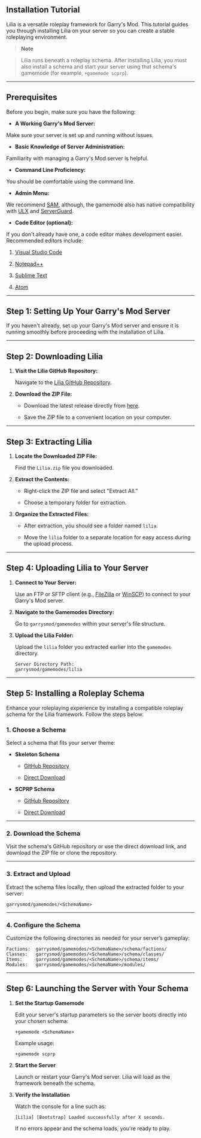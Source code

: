 ## Installation Tutorial

Lilia is a versatile roleplay framework for Garry's Mod. This tutorial guides you through installing Lilia on your server so you can create a stable roleplaying environment.

> **Note**

> Lilia runs beneath a roleplay schema. After installing Lilia, you must also install a schema and start your server using that schema's gamemode (for example, `+gamemode scprp`).

---

## Prerequisites

Before you begin, make sure you have the following:

- **A Working Garry's Mod Server:**

Make sure your server is set up and running without issues.

- **Basic Knowledge of Server Administration:**

Familiarity with managing a Garry's Mod server is helpful.

- **Command Line Proficiency:**

You should be comfortable using the command line.

- **Admin Menu:**

We recommend [SAM](https://www.gmodstore.com/market/view/sam), although, the gamemode also has native compatibility with [ULX](https://steamcommunity.com/sharedfiles/filedetails/?id=557962280) and [ServerGuard](https://www.gmodstore.com/market/view/serverguard).

- **Code Editor (optional):**

If you don't already have one, a code editor makes development easier. Recommended editors include:

  1. [Visual Studio Code](https://code.visualstudio.com/)

  2. [Notepad++](https://notepad-plus-plus.org/)

  3. [Sublime Text](https://www.sublimetext.com/)

  4. [Atom](https://atom.io/)

---

## Step 1: Setting Up Your Garry's Mod Server

If you haven't already, set up your Garry's Mod server and ensure it is running smoothly before proceeding with the installation of Lilia.

---

## Step 2: Downloading Lilia

1. **Visit the Lilia GitHub Repository:**

    Navigate to the [Lilia GitHub Repository](https://github.com/LiliaFramework/Lilia).

2. **Download the ZIP File:**

    - Download the latest release directly from [here](https://github.com/LiliaFramework/Lilia/releases/download/release/lilia.zip).

    - Save the ZIP file to a convenient location on your computer.

---

## Step 3: Extracting Lilia

1. **Locate the Downloaded ZIP File:**


    Find the `Lilia.zip` file you downloaded.

2. **Extract the Contents:**


    - Right-click the ZIP file and select "Extract All."

    - Choose a temporary folder for extraction.


3. **Organize the Extracted Files:**


    - After extraction, you should see a folder named `lilia`.

    - Move the `lilia` folder to a separate location for easy access during the upload process.

---

## Step 4: Uploading Lilia to Your Server

1. **Connect to Your Server:**


    Use an FTP or SFTP client (e.g., [FileZilla](https://filezilla-project.org/) or [WinSCP](https://winscp.net/eng/index.php)) to connect to your Garry's Mod server.

2. **Navigate to the Gamemodes Directory:**


    Go to `garrysmod/gamemodes` within your server's file structure.

3. **Upload the Lilia Folder:**


    Upload the `lilia` folder you extracted earlier into the `gamemodes` directory.

    ```plaintext
    Server Directory Path:
    garrysmod/gamemodes/lilia
    ```

---

## Step 5: Installing a Roleplay Schema

Enhance your roleplaying experience by installing a compatible roleplay schema for the Lilia framework. Follow the steps below:

### 1. Choose a Schema

Select a schema that fits your server theme:

- **Skeleton Schema**

    - [GitHub Repository](https://github.com/LiliaFramework/Skeleton)

    - [Direct Download](https://github.com/LiliaFramework/Skeleton/releases/download/release/skeleton.zip)

- **SCPRP Schema**

    - [GitHub Repository](https://github.com/LiliaFramework/SCPRP)

    - [Direct Download](https://github.com/LiliaFramework/SCPRP/releases/download/release/scprp.zip)

---

### 2. Download the Schema

Visit the schema's GitHub repository or use the direct download link, and download the ZIP file or clone the repository.

---

### 3. Extract and Upload

Extract the schema files locally, then upload the extracted folder to your server:

```plaintext
garrysmod/gamemodes/<SchemaName>
```

---

### 4. Configure the Schema

Customize the following directories as needed for your server’s gameplay:

```plaintext
Factions:  garrysmod/gamemodes/<SchemaName>/schema/factions/
Classes:   garrysmod/gamemodes/<SchemaName>/schema/classes/
Items:     garrysmod/gamemodes/<SchemaName>/schema/items/
Modules:   garrysmod/gamemodes/<SchemaName>/modules/
```

---

## Step 6: Launching the Server with Your Schema

1. **Set the Startup Gamemode**

    Edit your server's startup parameters so the server boots directly into your chosen schema:

    ```plaintext
    +gamemode <SchemaName>
    ```

    Example usage:

    ```plaintext
    +gamemode scprp
    ```

2. **Start the Server**

    Launch or restart your Garry's Mod server. Lilia will load as the framework beneath the schema.

3. **Verify the Installation**

    Watch the console for a line such as:

    ```plaintext
    [Lilia] [Bootstrap] Loaded successfully after X seconds.
    ```

    If no errors appear and the schema loads, you're ready to play.
